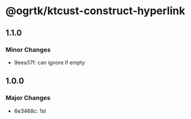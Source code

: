 # @ogrtk/ktcust-construct-hyperlink

## 1.1.0

### Minor Changes

- 9eea37f: can ignore if empty

## 1.0.0

### Major Changes

- 6e3468c: 1st
